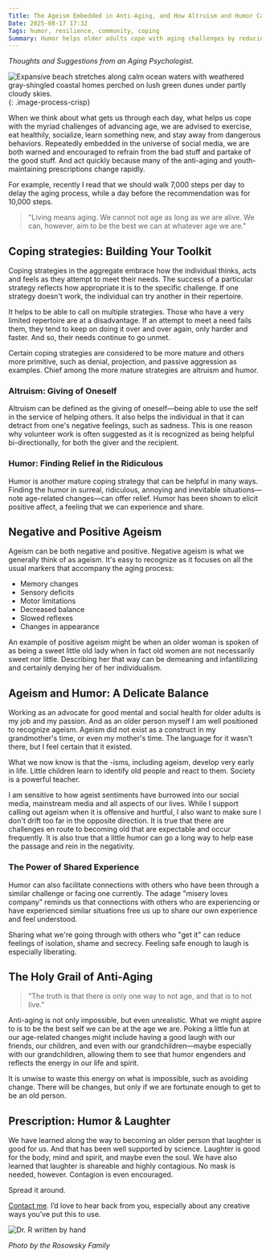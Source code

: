```yaml
---
Title: The Ageism Embedded in Anti-Aging, and How Altruism and Humor Can Help With Inevitable Change
Date: 2025-08-17 17:32
Tags: humor, resilience, community, coping 
Summary: Humor helps older adults cope with aging challenges by reducing negativity, connecting with others who understand, and finding joy in inevitable changes rather than fighting them.
---
```


_Thoughts and Suggestions from an Aging Psychologist._

![Expansive beach stretches along calm ocean waters with weathered gray-shingled coastal homes perched on lush green dunes under partly cloudy skies.]({static}/images/coastal-houses.jpg){: .image-process-crisp}

When we think about what gets us through each day, what helps us cope with the myriad challenges of advancing age, we are advised to exercise, eat healthily, socialize, learn something new, and stay away from dangerous behaviors. Repeatedly embedded in the universe of social media, we are both warned and encouraged to refrain from the bad stuff and partake of the good stuff. And act quickly because many of the anti-aging and youth-maintaining prescriptions change rapidly. 

For example, recently I read that we should walk 7,000 steps per day to delay the aging process, while a day before the recommendation was for 10,000 steps. 

> "Living means aging. We cannot not age as long as we are alive. We can, however, aim to be the best we can at whatever age we are."

## Coping strategies: Building Your Toolkit

Coping strategies in the aggregate embrace how the individual thinks, acts and feels as they attempt to meet their needs. The success of a particular strategy reflects how appropriate it is to the specific challenge. If one strategy doesn't work, the individual can try another in their repertoire. 

It helps to be able to call on multiple strategies. Those who have a very limited repertoire are at a disadvantage. If an attempt to meet a need fails them, they tend to keep on doing it over and over again, only harder and faster. And so, their needs continue to go unmet.

Certain coping strategies are considered to be more mature and others more primitive, such as denial, projection, and passive aggression as examples. Chief among the more mature strategies are altruism and humor. 

### Altruism: Giving of Oneself

Altruism can be defined as the giving of oneself—being able to use the self in the service of helping others. It also helps the individual in that it can detract from one's negative feelings, such as sadness. This is one reason why volunteer work is often suggested as it is recognized as being helpful bi-directionally, for both the giver and the recipient. 

### Humor: Finding Relief in the Ridiculous

Humor is another mature coping strategy that can be helpful in many ways. Finding the humor in surreal, ridiculous, annoying and inevitable situations—note age-related changes—can offer relief. Humor has been shown to elicit positive affect, a feeling that we can experience and share.

## Negative and Positive Ageism

Ageism can be both negative and positive. Negative ageism is what we generally think of as ageism. It's easy to recognize as it focuses on all the usual markers that accompany the aging process:

- Memory changes
- Sensory deficits  
- Motor limitations
- Decreased balance
- Slowed reflexes
- Changes in appearance

An example of positive ageism might be when an older woman is spoken of as being a sweet little old lady when in fact old women are not necessarily sweet nor little. Describing her that way can be demeaning and infantilizing and certainly denying her of her individualism.

## Ageism and Humor: A Delicate Balance

Working as an advocate for good mental and social health for older adults is my job and my passion. And as an older person myself I am well positioned to recognize ageism. Ageism did not exist as a construct in my grandmother's time, or even my mother's time. The language for it wasn't there, but I feel certain that it existed. 

What we now know is that the -isms, including ageism, develop very early in life. Little children learn to identify old people and react to them. Society is a powerful teacher.

I am sensitive to how ageist sentiments have burrowed into our social media, mainstream media and all aspects of our lives. While I support calling out ageism when it is offensive and hurtful, I also want to make sure I don't drift too far in the opposite direction. It is true that there are challenges en route to becoming old that are expectable and occur frequently. It is also true that a little humor can go a long way to help ease the passage and rein in the negativity.

### The Power of Shared Experience

Humor can also facilitate connections with others who have been through a similar challenge or facing one currently. The adage "misery loves company" reminds us that connections with others who are experiencing or have experienced similar situations free us up to share our own experience and feel understood. 

Sharing what we're going through with others who "get it" can reduce feelings of isolation, shame and secrecy. Feeling safe enough to laugh is especially liberating.

## The Holy Grail of Anti-Aging

> "The truth is that there is only one way to not age, and that is to not live."

Anti-aging is not only impossible, but even unrealistic. What we might aspire to is to be the best self we can be at the age we are. Poking a little fun at our age-related changes might include having a good laugh with our friends, our children, and even with our grandchildren—maybe especially with our grandchildren, allowing them to see that humor engenders and reflects the energy in our life and spirit. 

It is unwise to waste this energy on what is impossible, such as avoiding change. There will be changes, but only if we are fortunate enough to get to be an old person.

## Prescription: Humor & Laughter

We have learned along the way to becoming an older person that laughter is good for us. And that has been well supported by science. Laughter is good for the body, mind and spirit, and maybe even the soul. We have also learned that laughter is shareable and highly contagious. No mask is needed, however. Contagion is even encouraged. 

Spread it around.

[Contact me]({filename}/pages/contact.md). I’d love to hear back from you, especially about any creative ways you’ve put this to use.

![Dr. R written by hand]({static}/images/dr_r_sm.png)

_Photo by the Rosowsky Family_